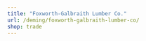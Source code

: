 ```yaml
---
title: "Foxworth-Galbraith Lumber Co."
url: /deming/foxworth-galbraith-lumber-co/
shop: trade
---
```

